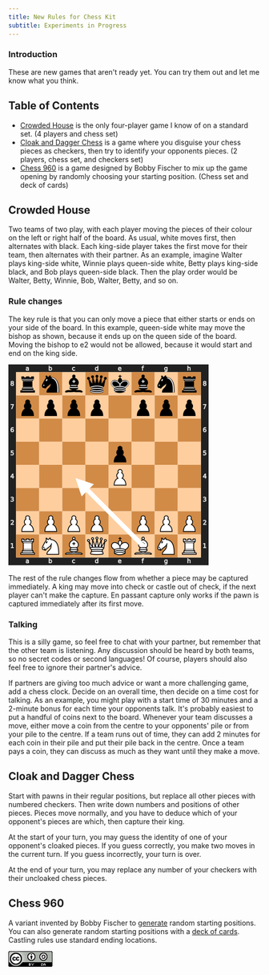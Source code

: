 ```yaml
---
title: New Rules for Chess Kit
subtitle: Experiments in Progress
---
```

### Introduction
These are new games that aren't ready yet. You can try them out and let me
know what you think.

## Table of Contents
* [Crowded House][crowded-house] is the only four-player game I know
    of on a standard set. (4 players and chess set)
* [Cloak and Dagger Chess][cloak-and-dagger-chess] is a game where you
    disguise your chess pieces as checkers, then try to identify your
    opponents pieces. (2 players, chess set, and checkers set)
* [Chess 960][chess-960] is a game designed by Bobby Fischer to mix up
    the game opening by randomly choosing your starting position. (Chess
    set and deck of cards)

[crowded-house]: #crowded-house
[cloak-and-dagger-chess]: #cloak-and-dagger-chess
[chess-960]: #chess-960

## Crowded House
Two teams of two play, with each player moving the pieces of their colour
on the left or right half of the board. As usual, white moves first, then
alternates with black. Each king-side player takes the first move for their
team, then alternates with their partner. As an example, imagine Walter plays
king-side white, Winnie plays queen-side white, Betty plays king-side black, and
Bob plays queen-side black. Then the play order would be Walter, Betty, Winnie,
Bob, Walter, Betty, and so on.

### Rule changes
The key rule is that you can only move a piece that either starts or ends on
your side of the board. In this example, queen-side white may move the bishop as
shown, because it ends up on the queen side of the board. Moving the bishop to
e2 would not be allowed, because it would start and end on the king side.

![Diagram](images/new_rules/diagram1.png)

The rest of the rule changes flow from whether a piece may be captured
immediately. A king may move into check or castle out of check, if the next
player can't make the capture. En passant capture only works if the pawn is
captured immediately after its first move.

### Talking
This is a silly game, so feel free to chat with your partner, but remember that
the other team is listening. Any discussion should be heard by both teams, so
no secret codes or second languages! Of course, players should also feel free to
ignore their partner's advice.

If partners are giving too much advice or want a more challenging game, add a
chess clock. Decide on an overall time, then decide on a time cost for talking.
As an example, you might play with a start time of 30 minutes and a 2-minute
bonus for each time your opponents talk. It's probably easiest to put a handful
of coins next to the board. Whenever your team discusses a move, either move a
coin from the centre to your opponents' pile or from your pile to the centre. If
a team runs out of time, they can add 2 minutes for each coin in their pile and
put their pile back in the centre. Once a team pays a coin, they can discuss as
much as they want until they make a move.

## Cloak and Dagger Chess
Start with pawns in their regular positions, but replace all other pieces with
numbered checkers. Then write down numbers and positions of other pieces. Pieces
move normally, and you have to deduce which of your opponent's pieces are which,
then capture their king.

At the start of your turn, you may guess the identity of one of your opponent's
cloaked pieces. If you guess correctly, you make two moves in the current turn.
If you guess incorrectly, your turn is over.

At the end of your turn, you may replace any number of your checkers with their
uncloaked chess pieces.

## Chess 960
A variant invented by Bobby Fischer to [generate][generate] random starting
positions. You can also generate random starting positions with a
[deck of cards][deck of cards]. Castling rules use standard ending locations.

[generate]: https://www.mark-weeks.com/cfaa/chess960/c960strt.htm
[deck of cards]: https://en.wikipedia.org/wiki/Fischer_random_chess#Creating_starting_positions

[![cc-logo]][cc-by-sa]

[cc-logo]: images/cc-by-sa.png
[cc-by-sa]: https://creativecommons.org/licenses/by-sa/4.0/
